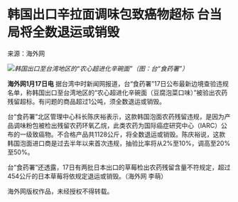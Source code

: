 # 韩国出口辛拉面调味包致癌物超标 台当局将全数退运或销毁

来源：海外网

![](https://inews.gtimg.com/newsapp_bt/0/15615054011/1000)_韩国出口至台湾地区的“农心超进化辛碗面”（图：台“食药署”）_

**海外网1月17日电**
据台湾中时新闻网报道，台“食药署”17日公布最新边境查验违规名单，称韩国出口至台湾地区的“农心超进化辛碗面（豆腐泡菜口味）”被验出农药残留超标。有问题的商品超过1公吨，须全数退运或销毁。

台“食药署”北区管理中心科长陈庆裕表示，这款韩国泡面农药残留违规，是因为产品调味粉包被检出残留农药环氧乙烷，此类农药为国际癌症研究中心（IARC）公布的一级致癌物。不合格产品共1128公斤，将全数退运或销毁。陈庆裕说，这款韩国泡面进口商是过去半年以来首次违规，抽验比率将从2%至10%，调高至20%至50%。

台“食药署”还透露，17日有两批日本出口的草莓检出农药残留含量不符规定，超过454公斤的日本草莓将依规定退运或销毁。（海外网 李萌）

海外网版权作品，未经授权不得转载。


